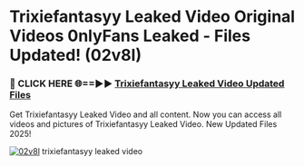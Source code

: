 # Trixiefantasyy Leaked Video Original Videos 0nlyFans Leaked - Files Updated! (02v8l)

<h3>🔴 CLICK HERE 🌐==►► <a href="https://tinyurl.com/ms9xzufz" rel="nofollow">Trixiefantasyy Leaked Video Updated Files</a></h3>

Get Trixiefantasyy Leaked Video and all content. Now you can access all videos and pictures of Trixiefantasyy Leaked Video. New Updated Files 2025!

[![02v8l](https://i.imgur.com/PQ7UWWw.gif)](https://tinyurl.com/ms9xzufz)
trixiefantasyy leaked video